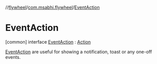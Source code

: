 //[flywheel](../../../index.md)/[com.msabhi.flywheel](../index.md)/[EventAction](index.md)



# EventAction  
 [common] interface [EventAction](index.md) : [Action](../-action/index.md)

[EventAction](index.md) are useful for showing a notification, toast or any one-off events.

   

